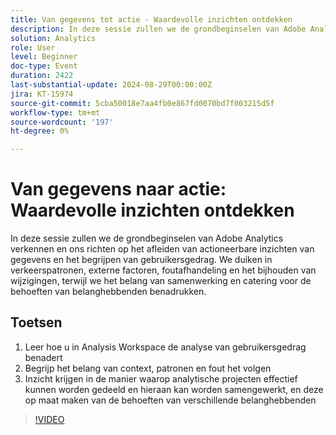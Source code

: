 ```yaml
---
title: Van gegevens tot actie - Waardevolle inzichten ontdekken
description: In deze sessie zullen we de grondbeginselen van Adobe Analytics verkennen en ons richten op het afleiden van actioneerbare inzichten van gegevens en het begrijpen van gebruikersgedrag. We duiken in verkeerspatronen, externe factoren, foutafhandeling en het bijhouden van wijzigingen, terwijl we het belang van samenwerking en catering voor de behoeften van belanghebbenden benadrukken. Drie belangrijke routes voor het publiek - 1. Leer hoe u in Analysis Workspace de analyse van gebruikersgedrag benadert. 2. Inzicht in het belang van context, patronen en foutopsporing 3. Verzamel inzichten in de manier waarop analytische projecten op effectieve wijze kunnen worden gedeeld en aan deze projecten kunnen worden samengewerkt, zodat ze zijn afgestemd op de behoeften van verschillende belanghebbenden.
solution: Analytics
role: User
level: Beginner
doc-type: Event
duration: 2422
last-substantial-update: 2024-08-29T00:00:00Z
jira: KT-15974
source-git-commit: 5cba50018e7aa4fb0e867fd0070bd7f003215d5f
workflow-type: tm+mt
source-wordcount: '197'
ht-degree: 0%

---
```



# Van gegevens naar actie: Waardevolle inzichten ontdekken

In deze sessie zullen we de grondbeginselen van Adobe Analytics verkennen en ons richten op het afleiden van actioneerbare inzichten van gegevens en het begrijpen van gebruikersgedrag. We duiken in verkeerspatronen, externe factoren, foutafhandeling en het bijhouden van wijzigingen, terwijl we het belang van samenwerking en catering voor de behoeften van belanghebbenden benadrukken.

## Toetsen

1. Leer hoe u in Analysis Workspace de analyse van gebruikersgedrag benadert
2. Begrijp het belang van context, patronen en fout het volgen
3. Inzicht krijgen in de manier waarop analytische projecten effectief kunnen worden gedeeld en hieraan kan worden samengewerkt, en deze op maat maken van de behoeften van verschillende belanghebbenden

>[!VIDEO](https://video.tv.adobe.com/v/3432746/?learn=on)
